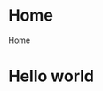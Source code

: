 # Home
<html>
  <head><titel>Home</tile>
  </head>
  <body>
    <h1>Hello world</h1>
  </body>
  </html>
